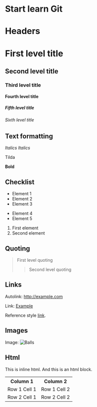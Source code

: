 # **Start learn Git**


>>
# Headers

# First level title
## Second level title
### Third level title
#### Fourth level title
##### Fifth level title
###### Sixth level title
>>

## Text formatting

*Italics*
_Italics_

Tilda

**Bold**

## Checklist
* Element 1
* Element 2
* Element 3
- Element 4
- Element 5

1. First element
2. Second element

## Quoting
>First level quoting
>> Second level quoting

## Links

Autolink: <http://example.com>

Link: [Example](http://example.com)

Reference style [link][1].

[1]: http://example.com  "Example"

## Images

Image: ![Balls](balls.jpg)

## Html

This is inline <span>html</html>.
And this is an html block.

<table>
  <tr>
    <th>Column 1</th>
    <th>Column 2</th>
  </tr>
  <tr>
    <td>Row 1 Cell 1</td>
    <td>Row 1 Cell 2</td>
  </tr>
  <tr>
    <td>Row 2 Cell 1</td>
    <td>Row 2 Cell 2</td>
  </tr>
</table>

